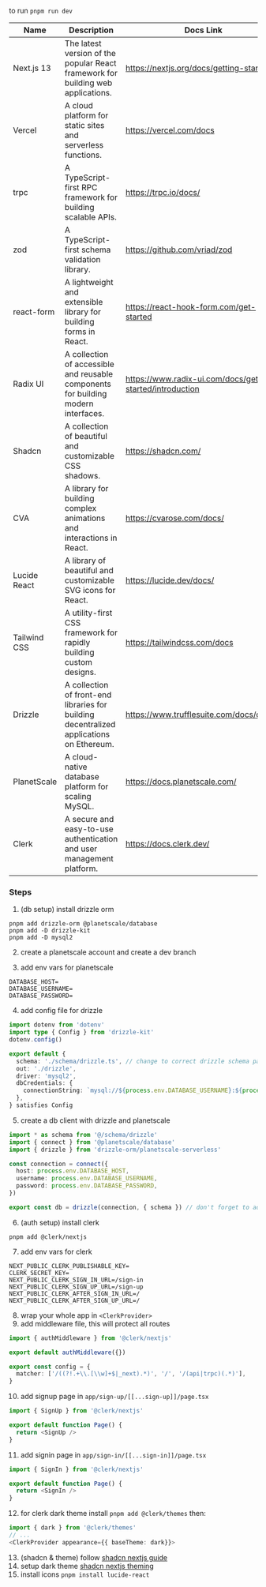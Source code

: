 to run `pnpm run dev`

| Name         | Description                                                                              | Docs Link                                                  |
| ------------ | ---------------------------------------------------------------------------------------- | ---------------------------------------------------------- |
| Next.js 13   | The latest version of the popular React framework for building web applications.         | https://nextjs.org/docs/getting-started                    |
| Vercel       | A cloud platform for static sites and serverless functions.                              | https://vercel.com/docs                                    |
| trpc         | A TypeScript-first RPC framework for building scalable APIs.                             | https://trpc.io/docs/                                      |
| zod          | A TypeScript-first schema validation library.                                            | https://github.com/vriad/zod                               |
| react-form   | A lightweight and extensible library for building forms in React.                        | https://react-hook-form.com/get-started                    |
| Radix UI     | A collection of accessible and reusable components for building modern interfaces.       | https://www.radix-ui.com/docs/getting-started/introduction |
| Shadcn       | A collection of beautiful and customizable CSS shadows.                                  | https://shadcn.com/                                        |
| CVA          | A library for building complex animations and interactions in React.                     | https://cvarose.com/docs/                                  |
| Lucide React | A library of beautiful and customizable SVG icons for React.                             | https://lucide.dev/docs/                                   |
| Tailwind CSS | A utility-first CSS framework for rapidly building custom designs.                       | https://tailwindcss.com/docs                               |
| Drizzle      | A collection of front-end libraries for building decentralized applications on Ethereum. | https://www.trufflesuite.com/docs/drizzle                  |
| PlanetScale  | A cloud-native database platform for scaling MySQL.                                      | https://docs.planetscale.com/                              |
| Clerk        | A secure and easy-to-use authentication and user management platform.                    | https://docs.clerk.dev/                                    |

### Steps

1. (db setup) install drizzle orm

```shell
pnpm add drizzle-orm @planetscale/database
pnpm add -D drizzle-kit
pnpm add -D mysql2
```

2. create a planetscale account and create a dev branch

3. add env vars for planetscale

```
DATABASE_HOST=
DATABASE_USERNAME=
DATABASE_PASSWORD=
```

4. add config file for drizzle

```typescript
import dotenv from 'dotenv'
import type { Config } from 'drizzle-kit'
dotenv.config()

export default {
  schema: './schema/drizzle.ts', // change to correct drizzle schema path
  out: './drizzle',
  driver: 'mysql2',
  dbCredentials: {
    connectionString: `mysql://${process.env.DATABASE_USERNAME}:${process.env.DATABASE_PASSWORD}@${process.env.DATABASE_HOST}/waypok-poc-v2?ssl={"rejectUnauthorized":true}`,
  },
} satisfies Config
```

5. create a db client with drizzle and planetscale

```typescript
import * as schema from '@/schema/drizzle'
import { connect } from '@planetscale/database'
import { drizzle } from 'drizzle-orm/planetscale-serverless'

const connection = connect({
  host: process.env.DATABASE_HOST,
  username: process.env.DATABASE_USERNAME,
  password: process.env.DATABASE_PASSWORD,
})

export const db = drizzle(connection, { schema }) // don't forget to add schema
```

6. (auth setup) install clerk

```shell
pnpm add @clerk/nextjs
```

7. add env vars for clerk

```
NEXT_PUBLIC_CLERK_PUBLISHABLE_KEY=
CLERK_SECRET_KEY=
NEXT_PUBLIC_CLERK_SIGN_IN_URL=/sign-in
NEXT_PUBLIC_CLERK_SIGN_UP_URL=/sign-up
NEXT_PUBLIC_CLERK_AFTER_SIGN_IN_URL=/
NEXT_PUBLIC_CLERK_AFTER_SIGN_UP_URL=/
```

8. wrap your whole app in `<ClerkProvider>`
9. add middleware file, this will protect all routes

```typescript
import { authMiddleware } from '@clerk/nextjs'

export default authMiddleware({})

export const config = {
  matcher: ['/((?!.+\\.[\\w]+$|_next).*)', '/', '/(api|trpc)(.*)'],
}
```

10. add signup page in `app/sign-up/[[...sign-up]]/page.tsx`

```typescript
import { SignUp } from '@clerk/nextjs'

export default function Page() {
  return <SignUp />
}
```

11. add signin page in `app/sign-in/[[...sign-in]]/page.tsx`

```typescript
import { SignIn } from '@clerk/nextjs'

export default function Page() {
  return <SignIn />
}
```

12. for clerk dark theme install `pnpm add @clerk/themes` then:

```typescript
import { dark } from '@clerk/themes'
// ...
<ClerkProvider appearance={{ baseTheme: dark}}>
```

13. (shadcn & theme) follow [shadcn nextjs guide](https://ui.shadcn.com/docs/installation/next)
14. setup dark theme [shadcn nextjs theming](https://ui.shadcn.com/docs/dark-mode/next)
15. install icons `pnpm install lucide-react`
